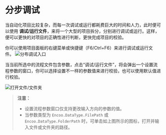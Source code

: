 # 分步调试

当自动化项目比较复杂，而每一次调试或运行都耗费巨大的时间和人力，此时便可以使用 **调试/运行文件**，来将一个大型的项目拆分，分别进行调试或运行。这样，便可以更快的对项目的正确性进行判断，更快完成项目的校验。

你可以使用项目面板的右键菜单或快捷键（F6/Ctrl+F6）来进行调试或运行文件。
![分布调试入口](https://docimages.blob.core.chinacloudapi.cn/images/Studio/Debugging/partialdebug20210222.png)

当当前所选中的流程文件包含参数，点击“调试/运行文件”，将会弹出一个设置流程参数的窗口，你可以选择设置不一样的参数值来进行校验，也可以使用默认值进行校验。

![打开文件/文件夹](https://docimages.blob.core.chinacloudapi.cn/images/Studio/Debugging/openfile&folder20201214.png)

> **注意：**
>
> - 设置流程参数窗口仅支持更改输入方向的参数的值。
> - 当参数类型为 `Encoo.DataType.FilePath` 或 `Encoo.DataType.FolderPath` 时，可单击如上图所示的图标，打开并输入文件或文件夹的路径。
